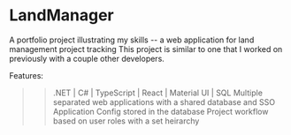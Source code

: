 # LandManager
A portfolio project illustrating my skills -- a web application for land management project tracking
This project is similar to one that I worked on previously with a couple other developers.

Features:
>> .NET | C# | TypeScript | React | Material UI | SQL
>> Multiple separated web applications with a shared database and SSO
>> Application Config stored in the database
>> Project workflow based on user roles with a set heirarchy
